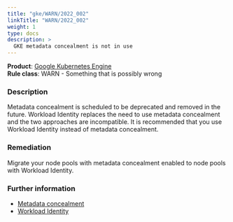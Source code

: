 ```yaml
---
title: "gke/WARN/2022_002"
linkTitle: "WARN/2022_002"
weight: 1
type: docs
description: >
  GKE metadata concealment is not in use
---
```


**Product**: [Google Kubernetes Engine](https://cloud.google.com/kubernetes-engine)\
**Rule class**: WARN - Something that is possibly wrong

### Description

Metadata concealment is scheduled to be deprecated and removed in the future.
Workload Identity replaces the need to use metadata concealment and the two
approaches are incompatible. It is recommended that you use Workload Identity
instead of metadata concealment.

### Remediation

Migrate your node pools with metadata concealment enabled to node pools with
Workload Identity.

### Further information

- [Metadata concealment](https://cloud.google.com/kubernetes-engine/docs/how-to/protecting-cluster-metadata#concealment)
- [Workload Identity](https://cloud.google.com/kubernetes-engine/docs/how-to/workload-identity)
